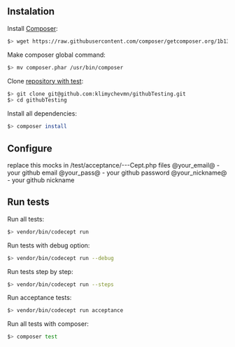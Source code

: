 Instalation
----------------

Install [Composer](https://getcomposer.org):

```bash
$> wget https://raw.githubusercontent.com/composer/getcomposer.org/1b137f8bf6db3e79a38a5bc45324414a6b1f9df2/web/installer -O - -q | php -- --quiet
```

Make composer global command:

```bash
$> mv composer.phar /usr/bin/composer
```

Clone [repository with test]():

```bash
$> git clone git@github.com:klimychevmn/githubTesting.git
$> cd githubTesting
```

Install all dependencies:
```bash
$> composer install
```

Configure
----------------
replace this mocks in /test/acceptance/---Cept.php files
@your_email@ - your github email
@your_pass@ - your github password
@your_nickname@ - your github nickname


Run tests
----------------

Run all tests:
```bash
$> vendor/bin/codecept run
```

Run tests with debug option:
```bash
$> vendor/bin/codecept run --debug
```

Run tests step by step:
```bash
$> vendor/bin/codecept run --steps
```

Run acceptance tests:
```bash
$> vendor/bin/codecept run acceptance
```

Run all tests with composer:
```bash
$> composer test
```
